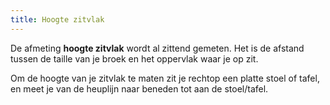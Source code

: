 ```yaml
---
title: Hoogte zitvlak
---
```


De afmeting **hoogte zitvlak** wordt al zittend gemeten. Het is de afstand tussen de taille van je broek en het oppervlak waar je op zit.

Om de hoogte van je zitvlak te maten zit je rechtop een platte stoel of tafel, en meet je van de heuplijn naar beneden tot aan de stoel/tafel.